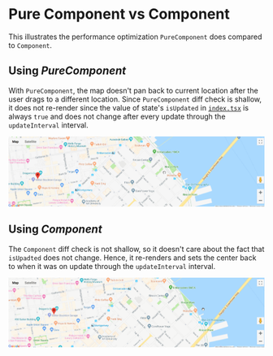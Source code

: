 # Pure Component vs Component

This illustrates the performance optimization `PureComponent` does compared to `Component`.

## Using _PureComponent_

With `PureComponent`, the map doesn't pan back to current location after the user drags to a different location. Since `PureComponent` diff check is shallow, it does not re-render since the value of state's `isUpdated` in [`index.tsx`](./index.tsx) is always `true` and does not change after every update through the `updateInterval` interval.

![Maps using PureComponent](img/pure_vs_component_pure.gif)

## Using _Component_

The `Component` diff check is not shallow, so it doesn't care about the fact that `isUpadted` does not change. Hence, it re-renders and sets the center back to when it was on update through the `updateInterval` interval.

![Maps using Component](img/pure_vs_component_component.gif)
